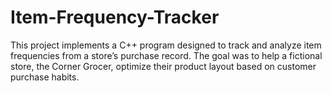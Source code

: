 # Item-Frequency-Tracker
This project implements a C++ program designed to track and analyze item frequencies from a store’s purchase record. The goal was to help a fictional store, the Corner Grocer, optimize their product layout based on customer purchase habits.
